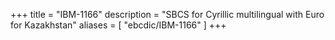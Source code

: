 +++
title = "IBM-1166"
description = "SBCS for Cyrillic multilingual with Euro for Kazakhstan"
aliases = [ "ebcdic/IBM-1166" ]
+++
